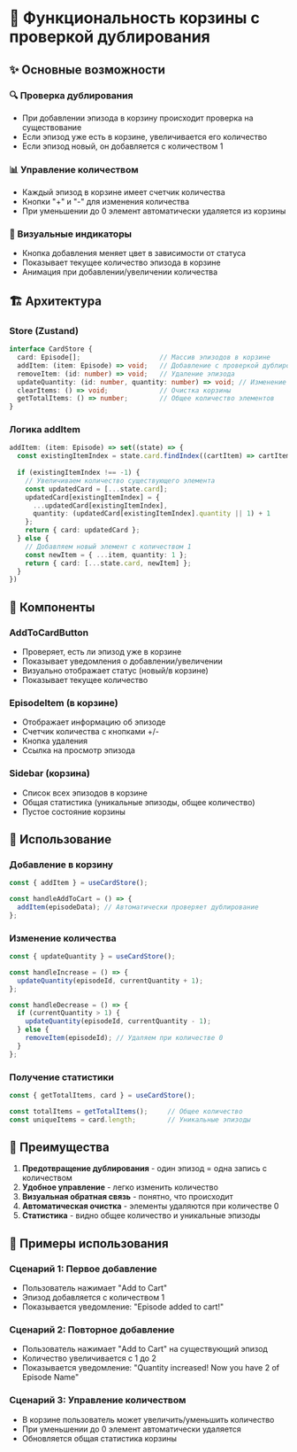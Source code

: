 # 🛒 Функциональность корзины с проверкой дублирования

## ✨ Основные возможности

### 🔍 Проверка дублирования
- При добавлении эпизода в корзину происходит проверка на существование
- Если эпизод уже есть в корзине, увеличивается его количество
- Если эпизод новый, он добавляется с количеством 1

### 📊 Управление количеством
- Каждый эпизод в корзине имеет счетчик количества
- Кнопки "+" и "-" для изменения количества
- При уменьшении до 0 элемент автоматически удаляется из корзины

### 🎯 Визуальные индикаторы
- Кнопка добавления меняет цвет в зависимости от статуса
- Показывает текущее количество эпизода в корзине
- Анимация при добавлении/увеличении количества

## 🏗️ Архитектура

### Store (Zustand)
```typescript
interface CardStore {
  card: Episode[];                    // Массив эпизодов в корзине
  addItem: (item: Episode) => void;   // Добавление с проверкой дублирования
  removeItem: (id: number) => void;   // Удаление эпизода
  updateQuantity: (id: number, quantity: number) => void; // Изменение количества
  clearItems: () => void;             // Очистка корзины
  getTotalItems: () => number;        // Общее количество элементов
}
```

### Логика addItem
```typescript
addItem: (item: Episode) => set((state) => {
  const existingItemIndex = state.card.findIndex((cartItem) => cartItem.id === item.id);
  
  if (existingItemIndex !== -1) {
    // Увеличиваем количество существующего элемента
    const updatedCard = [...state.card];
    updatedCard[existingItemIndex] = {
      ...updatedCard[existingItemIndex],
      quantity: (updatedCard[existingItemIndex].quantity || 1) + 1
    };
    return { card: updatedCard };
  } else {
    // Добавляем новый элемент с количеством 1
    const newItem = { ...item, quantity: 1 };
    return { card: [...state.card, newItem] };
  }
})
```

## 🎨 Компоненты

### AddToCardButton
- Проверяет, есть ли эпизод уже в корзине
- Показывает уведомления о добавлении/увеличении
- Визуально отображает статус (новый/в корзине)
- Показывает текущее количество

### EpisodeItem (в корзине)
- Отображает информацию об эпизоде
- Счетчик количества с кнопками +/-
- Кнопка удаления
- Ссылка на просмотр эпизода

### Sidebar (корзина)
- Список всех эпизодов в корзине
- Общая статистика (уникальные эпизоды, общее количество)
- Пустое состояние корзины

## 🔧 Использование

### Добавление в корзину
```typescript
const { addItem } = useCardStore();

const handleAddToCart = () => {
  addItem(episodeData); // Автоматически проверяет дублирование
};
```

### Изменение количества
```typescript
const { updateQuantity } = useCardStore();

const handleIncrease = () => {
  updateQuantity(episodeId, currentQuantity + 1);
};

const handleDecrease = () => {
  if (currentQuantity > 1) {
    updateQuantity(episodeId, currentQuantity - 1);
  } else {
    removeItem(episodeId); // Удаляем при количестве 0
  }
};
```

### Получение статистики
```typescript
const { getTotalItems, card } = useCardStore();

const totalItems = getTotalItems();     // Общее количество
const uniqueItems = card.length;        // Уникальные эпизоды
```

## 🎯 Преимущества

1. **Предотвращение дублирования** - один эпизод = одна запись с количеством
2. **Удобное управление** - легко изменить количество
3. **Визуальная обратная связь** - понятно, что происходит
4. **Автоматическая очистка** - элементы удаляются при количестве 0
5. **Статистика** - видно общее количество и уникальные эпизоды

## 🚀 Примеры использования

### Сценарий 1: Первое добавление
- Пользователь нажимает "Add to Cart"
- Эпизод добавляется с количеством 1
- Показывается уведомление: "Episode added to cart!"

### Сценарий 2: Повторное добавление
- Пользователь нажимает "Add to Cart" на существующий эпизод
- Количество увеличивается с 1 до 2
- Показывается уведомление: "Quantity increased! Now you have 2 of Episode Name"

### Сценарий 3: Управление количеством
- В корзине пользователь может увеличить/уменьшить количество
- При уменьшении до 0 элемент автоматически удаляется
- Обновляется общая статистика корзины
